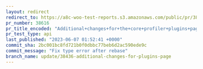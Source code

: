 ```yaml
---
layout: redirect
redirect_to: https://a8c-woo-test-reports.s3.amazonaws.com/public/pr/38616/api/index.html
pr_number: 38616
pr_title_encoded: "Additional+changes+for+the+core+profiler+plugins+page"
pr_test_type: api
last_published: "2023-06-07 01:52:41 +0000"
commit_sha: 2bc001bc8fd721b0f0dbbc77beb6d2ac590ede9c
commit_message: "Fix type error after rebase"
branch_name: update/38436-additional-changes-for-plugins-page
---
```

